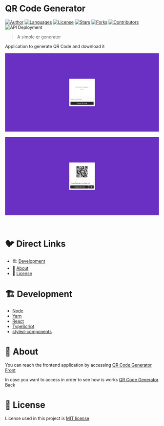 # QR Code Generator

[![Author](https://img.shields.io/badge/author-RubensKj-00cc74?style=flat-square)](https://github.com/RubensKj)
[![Languages](https://img.shields.io/github/languages/count/RubensKj/qr-code-generator?color=00cc74&style=flat-square)](#)
[![License](https://img.shields.io/github/license/RubensKj/qr-code-generator?color=00cc74&style=flat-square)](https://github.com/RubensKj/qr-code-generator/blob/master/LICENSE)
[![Stars](https://img.shields.io/github/stars/RubensKj/qr-code-generator?color=00cc74&style=flat-square)](https://github.com/RubensKj/qr-code-generator/stargazers)
[![Forks](https://img.shields.io/github/forks/RubensKj/qr-code-generator?color=00cc74&style=flat-square)](https://github.com/RubensKj/qr-code-generator/network/members)
[![Contributors](https://img.shields.io/github/contributors/RubensKj/qr-code-generator?color=00cc74&style=flat-square)](https://github.com/RubensKj/qr-code-generator/graphs/contributors)
![API Deployment](https://github.com/RubensKj/qr-code-generator/workflows/.github/workflows/server-deployment.yaml/badge.svg)


> A simple qr generator

<p>Application to generate QR Code and download it</p>

<p align="left"><img src="https://raw.githubusercontent.com/RubensKj/qr-code-generator/master/.github/ui_qrcode_generator.png"/></p>
<p align="left"><img src="https://raw.githubusercontent.com/RubensKj/qr-code-generator/master/.github/ui_qrcode_generator_with_qrcode.png"/></p>
<br/>

# 🐦 Direct Links
 * 🏗 [Development](#building_construction-Development)
 * 🚀 [About](#rocket-about)
 * 📕 [License](#closed_book-license)


# :building_construction: Development

- [Node](https://nodejs.org/en/)
- [Yarn](https://yarnpkg.com/)
- [React](https://reactjs.org/)
- [TypeScript](https://www.typescriptlang.org/)
- [styled-components](https://styled-components.com/)

# :rocket: About

You can reach the frontend application by accessing [QR Code Generator Front](https://qr-code-generator.rubenskj.vercel.app/)

In case you want to access in order to see how is works [QR Code Generator Back](https://gr-code-generator-api.herokuapp.com/)

# :closed_book: License

License used in this project is [MIT license](https://github.com/RubensKj/qr-code-generator/blob/master/LICENSE)
